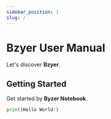 ```yaml
---
sidebar_position: 1
slug: /
---
```


# Bzyer User Manual

Let's discover **Bzyer**.

## Getting Started

Get started by **Byzer Notebook**.

```python
print(Hello World!)
``` 
